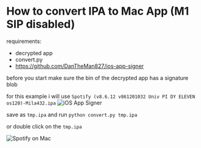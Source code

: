 # How to convert IPA to Mac App (M1 SIP disabled)

requirements:
- decrypted app
- convert.py
- https://github.com/DanTheMan827/ios-app-signer

before you start make sure the bin of the decrypted app has a signature blob

for this example i will use `Spotify (v8.6.12 v861201032 Univ PI DY ELEVEN os120)-Mila432.ipa`
![iOS App Signer](https://raw.github.com/Mila432/IPA-to-App-M1/master/1.png)

save as `tmp.ipa` and run `python convert.py tmp.ipa`

or double click on the `tmp.ipa`

![Spotify on Mac](https://raw.github.com/Mila432/IPA-to-App-M1/master/2.png)
